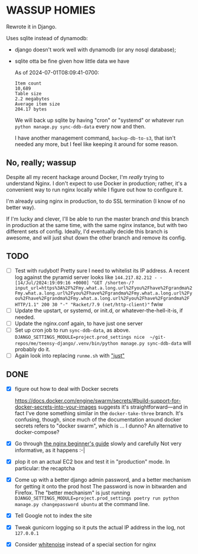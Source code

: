# WASSUP HOMIES

Rewrote it in Django.

Uses sqlite instead of dynamodb:

* django doesn't work well with dynamodb (or any nosql database);
* sqlite otta be fine given how little data we have

    As of 2024-07-01T08:09:41-0700:

    ```text
    Item count
    10,689
    Table size
    2.2 megabytes
    Average item size
    204.17 bytes
    ```

  We will back up sqlite by having "cron" or "systemd" or whatever run `python manage.py sync-ddb-data` every now and then.

  I have another management command, `backup-db-to-s3`, that isn't needed any more, but I feel like keeping it around for some reason.

## No, really; wassup

Despite all my recent hackage around Docker, I'm *really* trying to understand Nginx. I don't expect to use Docker in production; rather, it's a convenient way to run nginx locally while I figure out how to configure it.

I'm already using nginx in production, to do SSL termination (I know of no better way).

If I'm lucky and clever, I'll be able to run the master branch *and* this branch in production at the same time, with the same nginx instance, but with two different sets of config.  Ideally, I'd eventually decide this branch is awesome, and will just shut down the other branch and remove its config.

## TODO

* [ ] Test with rudybot!
  Pretty sure I need to whitelist its IP address.
  A recent log against the pyramid server looks like `144.217.82.212 - - [14/Jul/2024:19:09:16 +0000] "GET /shorten-/?input_url=https%3A%2F%2Fmy.what.a.long.url%2Fyou%2Fhave%2Fgrandma%2Fmy.what.a.long.url%2Fyou%2Fhave%2Fgrandma%2Fmy.what.a.long.url%2Fyou%2Fhave%2Fgrandma%2Fmy.what.a.long.url%2Fyou%2Fhave%2Fgrandma%2F HTTP/1.1" 200 30 "-" "Racket/7.9 (net/http-client)"` fwiw
* [ ] Update the upstart, or systemd, or init.d, or whatever-the-hell-it-is, if needed.
* [ ] Update the nginx.conf again, to have just one server
* [ ] Set up cron job to run `sync-ddb-data`, as above.
   `DJANGO_SETTINGS_MODULE=project.prod_settings nice  ~/git-repos/me/teensy-django/.venv/bin/python manage.py sync-ddb-data` will probably do it.
* [ ] Again look into replacing `runme.sh` with ["just"](https://just.systems/man/en/)
## DONE

* [x] figure out how to deal with Docker secrets

  <https://docs.docker.com/engine/swarm/secrets/#build-support-for-docker-secrets-into-your-images> suggests it's straightforward—and in fact I've done something similar in the `docker-take-three` branch.  It's confusing, though, since much of the documentation around docker secrets refers to "docker swarm", which is ... I dunno? An alternative to docker-compose?
* [x] Go through [the nginx beginner's guide](http://nginx.org/en/docs/beginners_guide.html) slowly and carefully
  Not very informative, as it happens :-|
* [x] plop it on an actual EC2 box and test it in "production" mode.
  In particular: the recaptcha
* [x] Come up with a better django admin password, and a better mechanism for getting it onto the prod host
  The password is now in bitwarden and Firefox.  The "better mechanism" is just running `DJANGO_SETTINGS_MODULE=project.prod_settings poetry run python manage.py changepassword ubuntu` at the command line.
* [x] Tell Google not to index the site
* [x] Tweak gunicorn logging so it puts the actual IP address in the log, not `127.0.0.1`
* [x] Consider [whitenoise](https://whitenoise.readthedocs.io/en/latest/) instead of a special section for nginx
